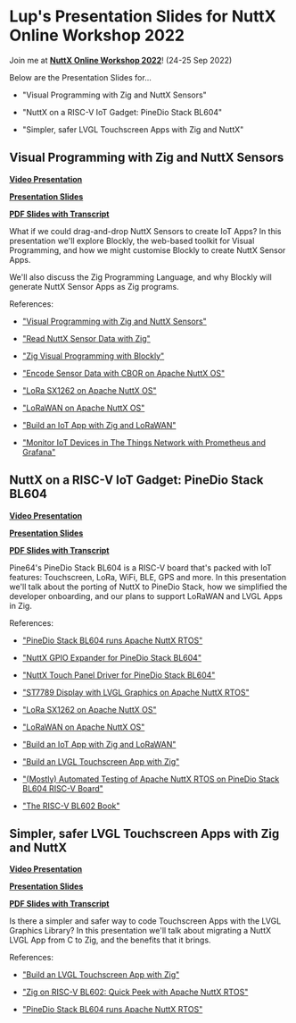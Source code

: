 # Lup's Presentation Slides for NuttX Online Workshop 2022

Join me at [__NuttX Online Workshop 2022__](https://nuttx.events/)! (24-25 Sep 2022)

Below are the Presentation Slides for...

-   "Visual Programming with Zig and NuttX Sensors"

-   "NuttX on a RISC-V IoT Gadget: PineDio Stack BL604"

-   "Simpler, safer LVGL Touchscreen Apps with Zig and NuttX"

## Visual Programming with Zig and NuttX Sensors

[__Video Presentation__](https://drive.google.com/file/d/1_UFFZCFoY1Uy3GD5pS5uHpbNowBQ4NVW/view?usp=sharing)

[__Presentation Slides__](https://docs.google.com/presentation/d/1IzSqs9p9Kmb6_vVl2E_LuKmKNXB3btu7-ghxRZJfyXc/edit?usp=sharing&authuser=0)

[__PDF Slides with Transcript__](https://drive.google.com/file/d/1jf2wzwxaZKRfybT2ZNJiRLrPVXUpmHYN/view?usp=sharing)

What if we could drag-and-drop NuttX Sensors to create IoT Apps? In this presentation we'll explore Blockly, the web-based toolkit for Visual Programming, and how we might customise Blockly to create NuttX Sensor Apps.

We'll also discuss the Zig Programming Language, and why Blockly will generate NuttX Sensor Apps as Zig programs.

References: 

-   ["Visual Programming with Zig and NuttX Sensors"](https://lupyuen.github.io/articles/visual)

-   ["Read NuttX Sensor Data with Zig"](https://lupyuen.github.io/articles/sensor)

-   ["Zig Visual Programming with Blockly"](https://lupyuen.github.io/articles/blockly)

-   ["Encode Sensor Data with CBOR on Apache NuttX OS"](https://lupyuen.github.io/articles/cbor2)

-   ["LoRa SX1262 on Apache NuttX OS"](https://lupyuen.github.io/articles/sx1262)

-   ["LoRaWAN on Apache NuttX OS"](https://lupyuen.github.io/articles/lorawan3)

-   ["Build an IoT App with Zig and LoRaWAN"](https://lupyuen.github.io/articles/iot)

-   ["Monitor IoT Devices in The Things Network with Prometheus and Grafana"](https://lupyuen.github.io/articles/prometheus)

## NuttX on a RISC-V IoT Gadget: PineDio Stack BL604

[__Video Presentation__](https://drive.google.com/file/d/1WQOG9Xi2YUOHMgSQ9ce0CFqLqxPinvak/view?usp=sharing)

[__Presentation Slides__](https://docs.google.com/presentation/d/1xEGRwYbrngK7CdqU3jsALq-5xzB5skL0FrIQZ26WqXg/edit?usp=sharing&authuser=0)

[__PDF Slides with Transcript__](https://drive.google.com/file/d/1m2UOZrVmRHExXtcTxObbSbF0BWKm6MO6/view?usp=sharing)

Pine64's PineDio Stack BL604 is a RISC-V board that's packed with IoT features: Touchscreen, LoRa, WiFi, BLE, GPS and more. In this presentation we'll talk about the porting of NuttX to PineDio Stack, how we simplified the developer onboarding, and our plans to support LoRaWAN and LVGL Apps in Zig.

References:

-   ["PineDio Stack BL604 runs Apache NuttX RTOS"](https://lupyuen.github.io/articles/pinedio2)

-   ["NuttX GPIO Expander for PineDio Stack BL604"](https://lupyuen.github.io/articles/expander)

-   ["NuttX Touch Panel Driver for PineDio Stack BL604"](https://lupyuen.github.io/articles/touch)

-   ["ST7789 Display with LVGL Graphics on Apache NuttX RTOS"](https://lupyuen.github.io/articles/st7789)

-   ["LoRa SX1262 on Apache NuttX OS"](https://lupyuen.github.io/articles/sx1262)

-   ["LoRaWAN on Apache NuttX OS"](https://lupyuen.github.io/articles/lorawan3)

-   ["Build an IoT App with Zig and LoRaWAN"](https://lupyuen.github.io/articles/iot)

-   ["Build an LVGL Touchscreen App with Zig"](https://lupyuen.github.io/articles/lvgl)

-   ["(Mostly) Automated Testing of Apache NuttX RTOS on PineDio Stack BL604 RISC-V Board"](https://lupyuen.github.io/articles/auto2)

-   ["The RISC-V BL602 Book"](https://lupyuen.github.io/articles/book)

## Simpler, safer LVGL Touchscreen Apps with Zig and NuttX

[__Video Presentation__](https://drive.google.com/file/d/1DlKGrTFBGMvajVbnaUyPzhZfK9s2q8p9/view?usp=sharing)

[__Presentation Slides__](https://docs.google.com/presentation/d/1uFCxfNQjWVEWeM3vaHyYKe0soiRMc1LCnfYC4XleMgY/edit?usp=sharing&authuser=0)

[__PDF Slides with Transcript__](https://drive.google.com/file/d/1erITSgHKtlwDtukNsm2LNDr22dSJZHZq/view?usp=sharing)

Is there a simpler and safer way to code Touchscreen Apps with the LVGL Graphics Library? In this presentation we'll talk about migrating a NuttX LVGL App from C to Zig, and the benefits that it brings.

References:

-   ["Build an LVGL Touchscreen App with Zig"](https://lupyuen.github.io/articles/lvgl)

-   ["Zig on RISC-V BL602: Quick Peek with Apache NuttX RTOS"](https://lupyuen.github.io/articles/zig)

-   ["PineDio Stack BL604 runs Apache NuttX RTOS"](https://lupyuen.github.io/articles/pinedio2)
